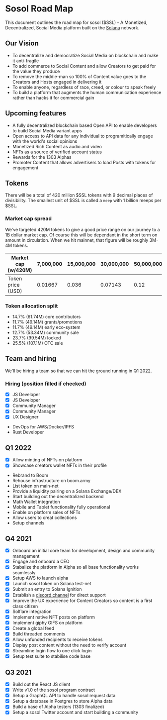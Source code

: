 # Sosol Road Map

This document outlines the road map for sosol ($SSL) - A Monetized, Decentralized, Social Media platform built on the [Solana](http://www.solana.com) network.

## Our Vision

- To decentralize and democratize Social Media on blockchain and make it anti-fragile
- To add commerce to Social Content and allow Creators to get paid for the value they produce
- To remove the middle-man so 100% of Content value goes to the Creators and Hosts engaged in delivering it
- To enable anyone, regardless of race, creed, or colour to speak freely
- To build a platform that augments the human communication experience rather than hacks it for commercial gain

## Upcoming features

- A fully decentralized blockchain based Open API to enable developers to build Social Media variant apps
- Open access to API data for any individual to programitically engage with the world's social opinions
- Monetized Rich Content as audio and video
- NFTs as a source of verified account status
- Rewards for the 1303 Alphas
- Promoter Content that allows advertisers to load Posts with tokens for engagement

## Tokens

There will be a total of 420 million $SSL tokens with 9 decimal places of divisibility. The smallest unit of $SSL is called a `meep` with 1 billion meeps per $SSL.

### Market cap spread

We've targeted 420M tokens to give a good price range on our journey to a 1B dollar market cap. Of course this will be dependant in the short term on amount in circulation. When we hit mainnet, that figure will be roughly 3M-4M tokens.

| Market cap (w/420M)|7,000,000|15,000,000|30,000,000|50,000,000|100,000,000|300,000,000|1,000,000,000|
| --- | --- | --- | --- | --- | --- | --- | --- |
| Token price (USD)  |0.01667  | 0.036    | 0.07143  | 0.12      | 0.24     | 0.71      | 2.38        |

### Token allocation split

- 14.7% (61.74M) core contributors
- 11.7% (49.14M) grants/promotions
- 11.7% (49.14M) early eco-system
- 12.7% (53.34M) community sale
- 23.7% (99.54M) locked
- 25.5% (107.1M) OTC sale

## Team and hiring

We'll be hiring a team so that we can hit the ground running in Q1 2022.

### Hiring (position filled if checked)

- [x] JS Developer
- [x] JS Developer
- [x] Community Manager
- [x] Community Manager
- [x] UX Designer
- DevOps for AWS/Docker/IPFS
- Rust Developer

## Q1 2022

- [x] Allow minting of NFTs on platform
- [x] Showcase creators wallet NFTs in their profile
- Rebrand to Boom
- Rehouse infrastructure on boom.army
- List token on main-net
- Provide a liquidity pairing on a Solana Exchange/DEX
- Start building out the decentralized backend
- Math Wallet integration
- Mobile and Tablet functionality fully operational
- Enable on platform sales of NFTs
- Allow users to creat collections
- Setup channels

## Q4 2021

- [x] Onboard an initial core team for development, design and community management
- [x] Engage and onboard a CEO
- [x] Stabalize the platform in Alpha so all base functionality works seamlessly
- [x] Setup AWS to launch alpha
- [x] Launch sosol token on Solana test-net
- [x] Submit an entry to Solana Ignition
- [x] Establish a [discord channel](https://discord.gg/HfN66JSY) for direct support
- [x] Improve the UX experience for Content Creators so content is a first class citizen
- [x] Solflare integration
- [x] Implement native NFT posts on platform
- [x] Implement giphy GIFS on platform
- [x] Create a global feed
- [x] Build threaded comments
- [x] Allow unfunded recipients to receive tokens
- [x] Display post content without the need to verify account
- [x] Streamline login flow to one click login
- [x] Setup test suite to stabilise code base

## Q3 2021

- [x] Build out the React JS client
- [x] Write v1.0 of the sosol program contract
- [x] Setup a GraphQL API to handle sosol request data
- [x] Setup a database in Postgres to store Alpha data
- [x] Build a base of Alpha testers (1303 finalized)
- [x] Setup a sosol Twitter account and start building a community

